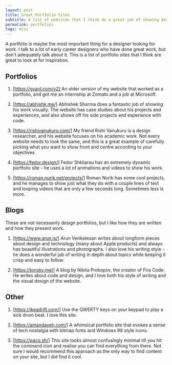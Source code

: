 ```yaml
---
layout: post
title: Great Portfolio Sites
subtitle: A list of websites that I think do a great job of showing design work.
permalink: portfolios
tags: misc
---
```


A portfolio is maybe the most important thing for a designer looking for work. I talk to a lot of early career designers who have done great work, but don't adequately talk about it. This is a list of portfolio sites that I think are great to look at for inspiration.

## Portfolios

1. [https://gyanl.com/v2]
An older version of my website that worked as a portfolio, and got me an internship at Zomato and a job at Microsoft.

2. [https://abhishk.me/]
Abhishek Sharma does a fantastic job of showing his work visually. The website has case studies about his projects and experiences, and also shows off his side projects and experience with code.

3. [https://rishivanukuru.com/]
My friend Rishi Vanukuru is a design researcher, and his website focuses on his academic work. Not every website needs to look the same, and this is a great example of carefully picking what you want to show front and centre according to your objectives

4. [https://fedor.design/]
Fedor Shkliarau has an extremely dynamic portfolio site - he uses a lot of animations and videos to show his work.

5. [https://roman.nurik.net/projects/]
Roman Nurik has some cool projects, and he manages to show just what they do with a couple lines of text and looping videos that are only a few seconds long. Sometimes less is more.

## Blogs
These are not necessarily design portfolios, but I like how they are written and how they present work.

1. [https://www.arun.is/]
Arun Venkatesan writes about longform pieces about design and technology (many about Apple products) and always has beautiful illustrations and photographs. I also love his writing style - he does a wonderful job of writing in depth about topics while keeping it crisp and easy to follow.

2. [https://tonsky.me/]
A blog by Nikita Prokopov, the creator of Fira Code. He writes about code and design, and I love both his style of writing and the visual design of the website.


## Other

1. [https://ikeadrift.com/]
Use the QWERTY keys on your keypad to play a sick drum beat. I love this site.

2. [https://amandayeh.com/]
A whimsical portfolio site that evokes a sense of tech nostalgia with bitmap fonts and Windows 98 style icons.

3. [https://paco.sh/]
This site looks almost confusingly minimal till you hit the command icon and realise you can find everything from there. Not sure I would recommend this approach as the only way to find content on your site, but I did find it cool.
